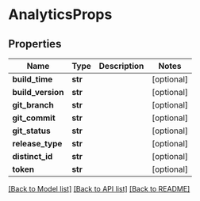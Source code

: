 # AnalyticsProps

## Properties
Name | Type | Description | Notes
------------ | ------------- | ------------- | -------------
**build_time** | **str** |  | [optional] 
**build_version** | **str** |  | [optional] 
**git_branch** | **str** |  | [optional] 
**git_commit** | **str** |  | [optional] 
**git_status** | **str** |  | [optional] 
**release_type** | **str** |  | [optional] 
**distinct_id** | **str** |  | [optional] 
**token** | **str** |  | [optional] 

[[Back to Model list]](../README.md#documentation-for-models) [[Back to API list]](../README.md#documentation-for-api-endpoints) [[Back to README]](../README.md)


